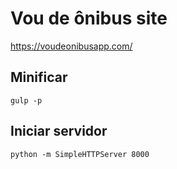 # Vou de ônibus site
https://voudeonibusapp.com/

## Minificar
`gulp -p`

## Iniciar servidor 
`python -m SimpleHTTPServer 8000`
